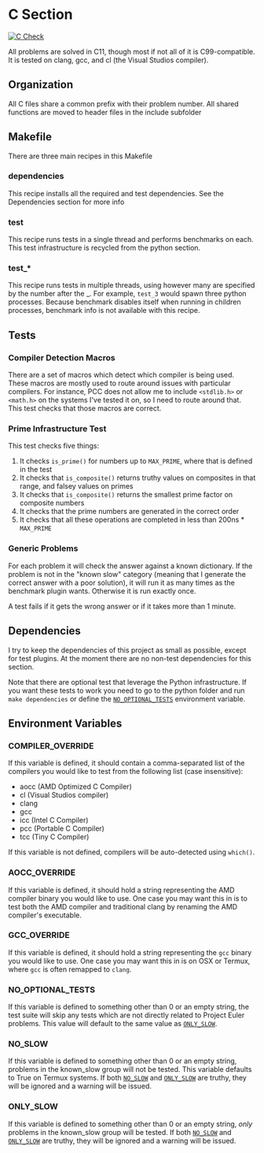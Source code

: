 # C Section

[![C Check](https://github.com/LivInTheLookingGlass/Euler/actions/workflows/c.yml/badge.svg)](https://github.com/LivInTheLookingGlass/Euler/actions/workflows/c.yml)

All problems are solved in C11, though most if not all of it is C99-compatible. It is tested on clang, gcc, and cl (the Visual Studios compiler).

## Organization

All C files share a common prefix with their problem number. All shared functions are moved to header files in the include subfolder

## Makefile

There are three main recipes in this Makefile

### dependencies

This recipe installs all the required and test dependencies. See the Dependencies section for more info

### test

This recipe runs tests in a single thread and performs benchmarks on each. This test infrastructure is recycled from the python section.

### test_*

This recipe runs tests in multiple threads, using however many are specified by the number after the _. For example, `test_3` would spawn three python processes. Because benchmark disables itself when running in children processes, benchmark info is not available with this recipe.

## Tests

### Compiler Detection Macros

There are a set of macros which detect which compiler is being used. These macros are mostly used to route around issues with particular compilers. For instance, PCC does not allow me to include `<stdlib.h>` or `<math.h>` on the systems I've tested it on, so I need to route around that. This test checks that those macros are correct.

### Prime Infrastructure Test

This test checks five things:

1. It checks `is_prime()` for numbers up to `MAX_PRIME`, where that is defined in the test
2. It checks that `is_composite()` returns truthy values on composites in that range, and falsey values on primes
3. It checks that `is_composite()` returns the smallest prime factor on composite numbers
4. It checks that the prime numbers are generated in the correct order
5. It checks that all these operations are completed in less than 200ns * `MAX_PRIME`

### Generic Problems

For each problem it will check the answer against a known dictionary. If the problem is not in the "known slow" category (meaning that I generate the correct answer with a poor solution), it will run it as many times as the benchmark plugin wants. Otherwise it is run exactly once.

A test fails if it gets the wrong answer or if it takes more than 1 minute.

## Dependencies

I try to keep the dependencies of this project as small as possible, except for test plugins. At the moment there are no non-test dependencies for this section.

Note that there are optional test that leverage the Python infrastructure. If you want these tests to work you need to go to the python folder and run `make dependencies` or define the [`NO_OPTIONAL_TESTS`](#no-slow-tests) environment variable.

## Environment Variables

### COMPILER_OVERRIDE

If this variable is defined, it should contain a comma-separated list of the compilers you would like to test from the following list (case insensitive):

* aocc (AMD Optimized C Compiler)
* cl (Visual Studios compiler)
* clang
* gcc
* icc (Intel C Compiler)
* pcc (Portable C Compiler)
* tcc (Tiny C Compiler)

If this variable is not defined, compilers will be auto-detected using `which()`.

### AOCC_OVERRIDE

If this variable is defined, it should hold a string representing the AMD compiler binary you would like to use. One case you may want this in is to test both the AMD compiler and traditional clang by renaming the AMD compiler's executable.

### GCC_OVERRIDE

If this variable is defined, it should hold a string representing the `gcc` binary you would like to use. One case you may want this in is on OSX or Termux, where `gcc` is often remapped to `clang`.

### NO_OPTIONAL_TESTS

If this variable is defined to something other than 0 or an empty string, the test suite will skip any tests which are not directly related to Project Euler problems. This value will default to the same value as [`ONLY_SLOW`](#only-slow).

### NO_SLOW

If this variable is defined to something other than 0 or an empty string, problems in the known_slow group will not be tested. This variable defaults to True on Termux systems. If both [`NO_SLOW`](#no-slow) and [`ONLY_SLOW`](#only-slow) are truthy, they will be ignored and a warning will be issued.

### ONLY_SLOW

If this variable is defined to something other than 0 or an empty string, *only* problems in the known_slow group will be tested. If both [`NO_SLOW`](#no-slow) and [`ONLY_SLOW`](#only-slow) are truthy, they will be ignored and a warning will be issued.
